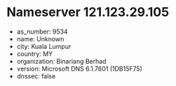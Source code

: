 # Nameserver 121.123.29.105

* as_number: 9534
* name: Unknown
* city: Kuala Lumpur
* country: MY
* organization: Binariang Berhad
* version: Microsoft DNS 6.1.7601 (1DB15F75)
* dnssec: false
